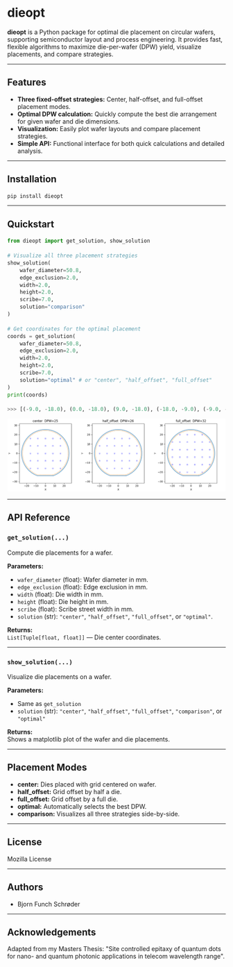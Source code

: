 # dieopt

**dieopt** is a Python package for optimal die placement on circular wafers, supporting semiconductor layout and process engineering. It provides fast, flexible algorithms to maximize die-per-wafer (DPW) yield, visualize placements, and compare strategies.

---

## Features

- **Three fixed-offset strategies:** Center, half-offset, and full-offset placement modes.
- **Optimal DPW calculation:** Quickly compute the best die arrangement for given wafer and die dimensions.
- **Visualization:** Easily plot wafer layouts and compare placement strategies.
- **Simple API:** Functional interface for both quick calculations and detailed analysis.

---

## Installation

```bash
pip install dieopt
```

---

## Quickstart

```python
from dieopt import get_solution, show_solution

# Visualize all three placement strategies
show_solution(
    wafer_diameter=50.8,
    edge_exclusion=2.0,
    width=2.0,
    height=2.0,
    scribe=7.0,
    solution="comparison"
)

# Get coordinates for the optimal placement
coords = get_solution(
    wafer_diameter=50.8,
    edge_exclusion=2.0,
    width=2.0,
    height=2.0,
    scribe=7.0,
    solution="optimal" # or "center", "half_offset", "full_offset"
)
print(coords)

>>> [(-9.0, -18.0), (0.0, -18.0), (9.0, -18.0), (-18.0, -9.0), (-9.0, -9.0), (0.0, -9.0), (9.0, -9.0), (18.0, -9.0), (-18.0, 0.0), (-9.0, 0.0), (0.0, 0.0), (9.0, 0.0), (18.0, 0.0), (-18.0, 9.0), (-9.0, 9.0), (0.0, 9.0), (9.0, 9.0), (18.0, 9.0), (-9.0, 18.0), (0.0, 18.0), (9.0, 18.0)]
```

![Wafer Layout Example](example_output.png)

---

## API Reference

### `get_solution(...)`

Compute die placements for a wafer.

**Parameters:**
- `wafer_diameter` (float): Wafer diameter in mm.
- `edge_exclusion` (float): Edge exclusion in mm.
- `width` (float): Die width in mm.
- `height` (float): Die height in mm.
- `scribe` (float): Scribe street width in mm.
- `solution` (str): `"center"`, `"half_offset"`, `"full_offset"`, or `"optimal"`.

**Returns:**  
`List[Tuple[float, float]]` — Die center coordinates.

---

### `show_solution(...)`

Visualize die placements on a wafer.

**Parameters:**
- Same as `get_solution`
- `solution` (str): `"center"`, `"half_offset"`, `"full_offset"`, `"comparison"`, or `"optimal"`

**Returns:**  
Shows a matplotlib plot of the wafer and die placements.

---

## Placement Modes

- **center:** Dies placed with grid centered on wafer.
- **half_offset:** Grid offset by half a die.
- **full_offset:** Grid offset by a full die.
- **optimal:** Automatically selects the best DPW.
- **comparison:** Visualizes all three strategies side-by-side.

---

## License

Mozilla License

---

## Authors

- Bjorn Funch Schrøder

---

## Acknowledgements

Adapted from my Masters Thesis: "Site controlled epitaxy of quantum dots for nano- and 
quantum photonic applications in telecom wavelength range".